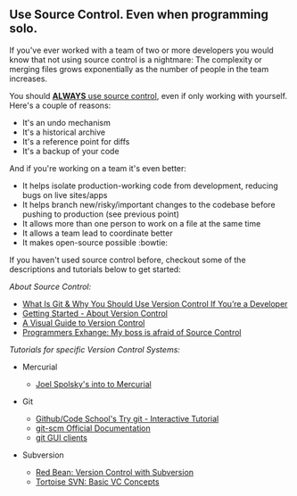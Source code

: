 Use Source Control. Even when programming solo.
--------------

If you've ever worked with a team of two or more developers you would know that not using source control is a nightmare: The complexity or merging files grows exponentially as the number of people in the team increases. 

You should [**ALWAYS** use source control](http://whyshouldiuse.com/source-control), even if only working with yourself. Here's a couple of reasons:

* It's an undo mechanism
* It's a historical archive
* It's a reference point for diffs
* It's a backup of your code

And if you're working on a team it's even better:

* It helps isolate production-working code from development, reducing bugs on live sites/apps
* It helps branch new/risky/important changes to the codebase before pushing to production (see previous point)
* It allows more than one person to work on a file at the same time
* It allows a team lead to coordinate better
* It makes open-source possible :bowtie:

If you haven't used source control before, checkout some of the descriptions and tutorials below to get started:

_About Source Control:_

* [What Is Git & Why You Should Use Version Control If You’re a Developer](http://www.makeuseof.com/tag/git-version-control-youre-developer/)
* [Getting Started - About Version Control](http://git-scm.com/book/en/Getting-Started-About-Version-Control)
* [A Visual Guide to Version Control](http://betterexplained.com/articles/a-visual-guide-to-version-control/)
* [Programmers Exhange: My boss is afraid of Source Control](http://programmers.stackexchange.com/questions/123059/boss-is-afraid-to-use-a-version-control-system-for-new-project-should-i-anyway)


_Tutorials for specific Version Control Systems:_

* Mercurial
    * [Joel Spolsky's into to Mercurial](http://hginit.com/)

* Git
    * [Github/Code School's Try git - Interactive Tutorial](http://try.github.com/)
    * [git-scm Official Documentation](http://git-scm.com/documentation)
    * [git GUI clients](http://git-scm.com/downloads/guis)

* Subversion
    * [Red Bean: Version Control with Subversion](http://svnbook.red-bean.com/index.en.html)
    * [Tortoise SVN: Basic VC Concepts](http://tortoisesvn.net/docs/release/TortoiseSVN_en/tsvn-basics.html)
